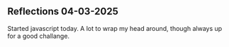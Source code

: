 ## Reflections 04-03-2025 

Started javascript today. A lot to wrap my head around, though always up for a good challange.